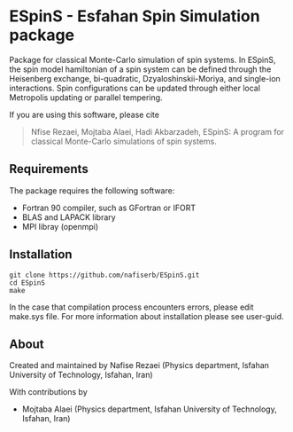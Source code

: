 # ESpinS - Esfahan Spin Simulation package

Package for classical Monte-Carlo simulation of spin systems.
In ESpinS, the spin model hamiltonian of a spin system can be defined through 
the Heisenberg exchange, bi-quadratic, Dzyaloshinskii-Moriya, and single-ion interactions. 
Spin configurations can be updated through either local Metropolis updating or parallel tempering. 

If you are using this software, please cite
> Nfise Rezaei, Mojtaba Alaei, Hadi Akbarzadeh, ESpinS: A program for classical Monte-Carlo simulations of spin systems. 


## Requirements

The package requires the following software:

* Fortran 90 compiler, such as GFortran or IFORT
* BLAS and LAPACK library
* MPI libray (openmpi)

## Installation

    git clone https://github.com/nafiserb/ESpinS.git
    cd ESpinS
    make

In the case that compilation process encounters errors, please edit make.sys file. 
For more information about installation please see user-guid.

## About

Created and maintained by Nafise Rezaei (Physics department, Isfahan University of Technology, Isfahan, Iran)

With contributions by
* Mojtaba Alaei (Physics department, Isfahan University of Technology, Isfahan, Iran)
